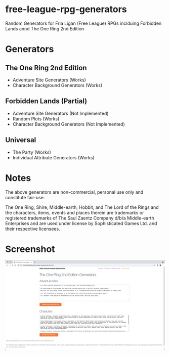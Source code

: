 # free-league-rpg-generators
 Random Generators for Fria Ligan (Free League) RPGs inclduing Forbidden Lands annd The One Ring 2nd Edition

# Generators
## The One Ring 2nd Edition
- Adventure Site Generators (Works)
- Character Background Generators (Works)

## Forbidden Lands (Partial)
- Adventure Site Generators (Not Implemented)
- Random Plots (Works)
- Character Background Generators (Not Implemented)

## Universal
- The Party (Works)
- Individual Attribute Generators (Works)

# Notes
The above generators are non-commercial, personal use only and constitute fair-use.

The One Ring, Shire, Middle-earth, Hobbit, and The Lord of the Rings and the characters, items, events and places therein are trademarks or registered trademarks of The Saul Zaentz Company d/b/a Middle-earth Enterprises and are used under license by Sophisticated Games Ltd. and their respective licensees.

# Screenshot
![Screenshot of the Adventure Site and Character Generator](https://github.com/davidagnome/free-league-rpg-generators/blob/main/tor_screenshot.png?raw=true)